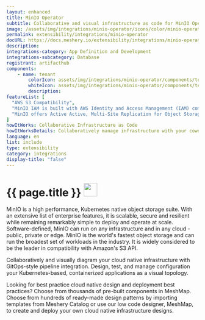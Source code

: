 ```yaml
---
layout: enhanced
title: MinIO Operator
subtitle: Collaborative and visual infrastructure as code for MinIO Operator
image: /assets/img/integrations/minio-operator/icons/color/minio-operator-color.svg
permalink: extensibility/integrations/minio-operator
docURL: https://docs.meshery.io/extensibility/integrations/minio-operator
description: 
integrations-category: App Definition and Development
integrations-subcategory: Database
registrant: artifacthub
components: 
	- name: tenant
		colorIcon: assets/img/integrations/minio-operator/components/tenant/icons/color/tenant-color.svg
		whiteIcon: assets/img/integrations/minio-operator/components/tenant/icons/white/tenant-white.svg
		description: 
featureList: [
  "AWS S3 Compatibility",
  "MinIO IAM is built with AWS Identity and Access Management (IAM) compatibility at its core and presents that framework to applications and users no matter the environment.",
  "MinIO offers Active Active, Multi-Site Replication for Object Storage is a key requirement for mission-critical production environments."
]
howItWorks: Collaborative Infrastructure as Code
howItWorksDetails: Collaboratively manage infrastructure with your coworkers synchronously sharing the same designs.
language: en
list: include
type: extensibility
category: integrations
display-title: "false"
---
```

<h1>{{ page.title }} <img src="{{ page.image }}" style="width: 35px; height: 35px;" /></h1>

<p>
MinIO is a high performance, Kubernetes native object storage suite. With an extensive list of enterprise features, it is scalable, secure and resilient while remaining remarkably simple to deploy and operate at scale. Software-defined, MinIO can run on any infrastructure and in any cloud - public, private or edge. MinIO is the world's fastest object storage and can run the broadest set of workloads in the industry. It is widely considered to be the leader in compatibility with Amazon's S3 API.
</p>
<p>
    Collaboratively and visually diagram your cloud native infrastructure with GitOps-style pipeline integration. Design, test, and manage configuration your Kubernetes-based, containerized applications as a visual topology.
</p>
<p>
    Looking for best practice cloud native design and deployment best practices? Choose from thousands of pre-built components in MeshMap. Choose from hundreds of ready-made design patterns by importing templates from Meshery Catalog or use our low code designer, MeshMap, to create and deploy your own cloud native infrastructure designs.
</p>
